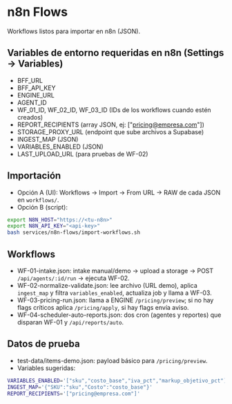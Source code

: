 # n8n Flows

Workflows listos para importar en n8n (JSON).

## Variables de entorno requeridas en n8n (Settings → Variables)
- BFF_URL
- BFF_API_KEY
- ENGINE_URL
- AGENT_ID
- WF_01_ID, WF_02_ID, WF_03_ID (IDs de los workflows cuando estén creados)
- REPORT_RECIPIENTS (array JSON, ej: ["pricing@empresa.com"]) 
- STORAGE_PROXY_URL (endpoint que sube archivos a Supabase)
- INGEST_MAP (JSON)
- VARIABLES_ENABLED (JSON)
- LAST_UPLOAD_URL (para pruebas de WF-02)

## Importación
- Opción A (UI): Workflows → Import → From URL → RAW de cada JSON en `workflows/`.
- Opción B (script):
```bash
export N8N_HOST="https://<tu-n8n>"
export N8N_API_KEY="<api-key>"
bash services/n8n-flows/import-workflows.sh
```

## Workflows
- WF-01-intake.json: intake manual/demo → upload a storage → POST `/api/agents/:id/run` → ejecuta WF-02.
- WF-02-normalize-validate.json: lee archivo (URL demo), aplica `ingest_map` y filtra `variables_enabled`, actualiza job y llama a WF-03.
- WF-03-pricing-run.json: llama a ENGINE `/pricing/preview`; si no hay flags críticos aplica `/pricing/apply`, si hay flags envía aviso.
- WF-04-scheduler-auto-reports.json: dos cron (agentes y reportes) que disparan WF-01 y `/api/reports/auto`.

## Datos de prueba
- test-data/items-demo.json: payload básico para `/pricing/preview`.
- Variables sugeridas:
```bash
VARIABLES_ENABLED='["sku","costo_base","iva_pct","markup_objetivo_pct"]'
INGEST_MAP='{"SKU":"sku","Costo":"costo_base"}'
REPORT_RECIPIENTS='["pricing@empresa.com"]'
```
